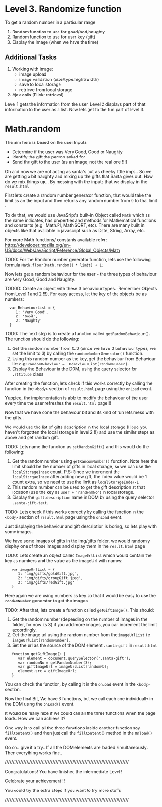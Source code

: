 Level 3. Randomize function
===========================

  To get a random number in a particular range
  1. Random function to use for good/bad/naughty
  2. Random function to use for user key (gift)
  3. Display the Image (when we have the time)


Additional Tasks
-----------

  1. Working with image:
     -  image upload
     -  image validation (size/type/hight/width)
     -  save to local storage
     -  retrieve from local storage
  2. Ajax calls (Flickr retrieval)



  Level 1 gets the information from the user. 
  Level 2 displays part of that information to the user as a list. 
  Now lets get to the fun part of level 3.


Math.random
============

  The aim here is based on the user Inputs
   - Determine if the user was Very Good, Good or Naughty
   - Identify the gift the person asked for
   - Send the gift to the user (as an Image, not the real one !!!)

  Oh and now we are not acting as santa's but as cheeky little imps.. 
  So we are getting a bit naughty and mixing up the gifts that Santa 
  gives out. How do we mix things up... By messing with the inputs that 
  we display in the `result.html`

  First lets create a random number generator function, that would take 
  the limit as an the input and then returns any random number from 0 to 
  that limit .

  To do that, we would use JavaSript's built-in Object called `Math` which 
  as the name indicates, has properties and methods for Mathematical 
  functions and constants (e.g : Math.PI, Math.SQRT, etc). There are many 
  built in objects like that available in javascript such as Date, String, 
  Array, etc.

  For more Math functions/ constants available refer: 
  https://developer.mozilla.org/en-US/docs/Web/JavaScript/Reference/Global_Objects/Math 

  TODO: For the Random number generator function, lets use the following 
  formula
    `Math.floor(Math.random() * limit) + 1;`

  Now lets get a random behaviour for the user - the three types of 
  behaviour are Very Good, Good and Naughty.
  
  TODOD: Create an object with these 3 behaviour types. (Remember Objects 
  from  Level 1 and 2 !!!). For easy access, let the key of the objects be 
  as numbers:
  
  ```
    var BehaviourList = {
       1: 'Very Good',
       2: 'Good',
       3: 'Naughty'
    }
  ```
  
  TODO: The next step is to create a function called `getRandomBehaviour()`. 
  The function should do the following:
   1. Get the random number from 0..3 (since we have 3 behaviour types, we 
   set the limit to 3) by calling the `randomNumberGenerator()` function.
   2. Using this random number as the key, get the behaviour from Behaviour 
   list e.g: `randomBehaviour =  BehaviourList[randomNumber]`.
   3. Display the Behaviour in the DOM, using the query selector for 
   `.attitude` class.

  After creating the function, lets check if this works correctly by calling 
  the function in the `<body>` section of `result.html` page using the `onLoad` 
  event.

  Yuppiee, the implementation is able to modify the behaviour of the user 
  every time the user refreshes the `result.html` page!!!

  Now that we have done the behaviour bit and its kind of fun lets mess 
  with the gifts..

  We would use the list of gifts description in the local storage (Hope 
  you haven't forgotten the local storage in level 2 !!) and use the similar 
  steps as above and get random gift.

  TODO: Lets name the function as `getRandomGift()` and this would do the 
  following:
   1. Get the random number using `getRandomNumber()` function. Note here the 
   limit should be the number of gifts in local storage, so we can use the 
   `localStorageIndex` count.
   P.S: Since we increment the `localStorgaeIndex` after adding new gift, 
   the index value would be 1 count extra, so we need to use the limit as 
   `localStorageIndex-1`
   2. This random number can be used to get the gift description at that location 
   (use the key as `user + 'randonmNo'`) in local storage.
   3. Display the `gift.description` name in DOM by using the query selector 
   `.santa-gift-text`.

  TODO: Lets check if this works correctly by calling the function in the 
  `<body>` section of `result.html` page using the `onLoad` event.

  Just displaying the behaviour and gift description is boring, so lets play 
  with some images.

  We have some images of gifts in the img/gifts folder. we would randomly display 
  one of those images and display them in the `result.html` page

  TODO: Lets create an object called `ImageUrlList` which would contain the 
  key as numbers and the value as the imageUrl with names:
  
  ```
     var imageUrlList = {
        1: 'img/gifts/goldGift.jpg',
        2: 'img/gifts/groupGift.jpeg',
        3: 'img/gifts/redGift.jpg'
     };
  ```
  
  Here again we are using numbers as key so that it would be easy to use the 
  `randomNumber` generator to get the images.

  TODO: After that, lets create a function called `getGiftImage()`. This should:
   1. Get the random number (depending on the number of images in the folder, 
   for now its 3) if you add more images, you can increment the limit accordingly.
   2. Get the image url using the random number from the `imageUrlList` i.e 
   `imageUrlList[randomNumber]`.
   3. Set the url as the source of the DOM element `.santa-gift` in `result.html`
   
  ```
     function getGiftImage() {
        var element = document.querySelector('.santa-gift');
        var randomNo = getRandomNumber(3);
        var giftImageUrl = imageUrlList[randomNo];
        element.src = giftImageUrl;
     };
  ```
  
  You can check the function, by calling it in the `onLoad` event in the `<body>` 
  section.

  Now the final Bit, We have 3 functions, but we call each one individually in 
  the DOM using the `onLoad()` event.
  
  It would be really nice if we could call all the three functions when the page 
  loads. How we can achieve it?

  One way is to call all the three functions inside another function say 
  `fillContent()` and then just call the `fillContent()` method in the `Onload()` 
  event.
  
  Go on.. give it a try..
  If all the DOM elements are loaded simultaneously.. Then everything works fine..



/////////////////////////////////////////////////////////////////////////////////

  Congratulations! You have finished the intermediate Level !
  
  Celebrate your achievement !!
  
  You could try the extra steps if you want to try more stuffs

/////////////////////////////////////////////////////////////////////////////////

